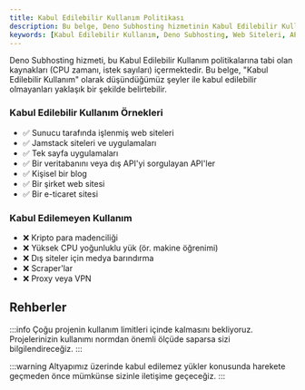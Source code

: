 ```yaml
---
title: Kabul Edilebilir Kullanım Politikası
description: Bu belge, Deno Subhosting hizmetinin Kabul Edilebilir Kullanım politikalarını özetlemektedir. Kabul edilebilir ve kabul edilemez kullanımların örnekleri ile kullanıcıların bu kurallara uygun hareket etmeleri için rehberlik sağlar.
keywords: [Kabul Edilebilir Kullanım, Deno Subhosting, Web Siteleri, API, Proje Rehberleri]
---
```


Deno Subhosting hizmeti, bu Kabul Edilebilir Kullanım politikalarına tabi olan kaynakları (CPU zamanı, istek sayıları) içermektedir. Bu belge, "Kabul Edilebilir Kullanım" olarak düşündüğümüz şeyler ile kabul edilebilir olmayanları yaklaşık bir şekilde belirtebilir.

### Kabul Edilebilir Kullanım Örnekleri

- ✅ Sunucu tarafında işlenmiş web siteleri
- ✅ Jamstack siteleri ve uygulamaları
- ✅ Tek sayfa uygulamaları
- ✅ Bir veritabanını veya dış API'yi sorgulayan API'ler
- ✅ Kişisel bir blog
- ✅ Bir şirket web sitesi
- ✅ Bir e-ticaret sitesi

### Kabul Edilemeyen Kullanım

- ❌ Kripto para madenciliği
- ❌ Yüksek CPU yoğunluklu yük (ör. makine öğrenimi)
- ❌ Dış siteler için medya barındırma
- ❌ Scraper'lar
- ❌ Proxy veya VPN

## Rehberler

:::info
Çoğu projenin kullanım limitleri içinde kalmasını bekliyoruz. Projelerinizin kullanımı normdan önemli ölçüde saparsa sizi bilgilendireceğiz.
:::

:::warning
Altyapımız üzerinde kabul edilemez yükler konusunda harekete geçmeden önce mümkünse sizinle iletişime geçeceğiz.
:::